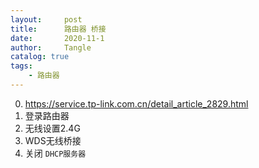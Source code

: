 ```yaml
---
layout:     post
title:      路由器 桥接
date:       2020-11-1
author:     Tangle
catalog: true
tags:
    - 路由器
---
```


0. <https://service.tp-link.com.cn/detail_article_2829.html>
0. 登录路由器
0. 无线设置2.4G
0. WDS无线桥接
0. 关闭 `DHCP服务器`
